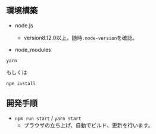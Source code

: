 ## 環境構築

- node.js
    - version8.12.0以上。随時`.node-version`を確認。

- node_modules

```
yarn
```
もしくは
```
npm install
```

## 開発手順

- `npm run start` / `yarn start`
    - ブラウザの立ち上げ、自動でビルド、更新を行います。